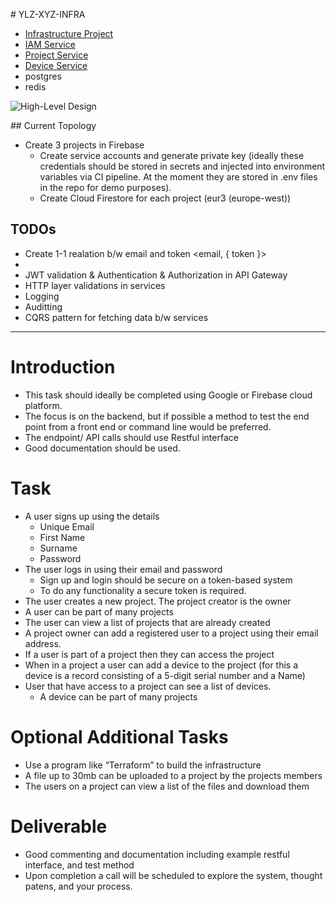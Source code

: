 # YLZ-XYZ-INFRA

- [Infrastructure Project](https://github.com/aytekinyaliz/ylz-xyz-infra)
- [IAM Service](https://github.com/aytekinyaliz/ylz-xyz-iam-svc)
- [Project Service](https://github.com/aytekinyaliz/ylz-xyz-project-svc)
- [Device Service](https://github.com/aytekinyaliz/ylz-xyz-device-svc)
- postgres
- redis

![High-Level Design](./_files_/High-Level_Design.jpg)


## Current Topology
  - Create 3 projects in Firebase
    - Create service accounts and generate private key (ideally these credentials should be stored in secrets and injected into environment variables via CI pipeline. At the moment they are stored in .env files in the repo for demo purposes).
    - Create Cloud Firestore for each project (eur3 (europe-west))



## TODOs
  - Create 1-1 realation b/w email and token <email, { token }>
  - 
  - JWT validation & Authentication & Authorization in API Gateway
  - HTTP layer validations in services
  - Logging
  - Auditting
  - CQRS pattern for fetching data b/w services



- - -

# Introduction

* This task should ideally be completed using Google or Firebase cloud platform.
* The focus is on the backend, but if possible a method to test the end point from a front end or command line would be preferred.
* The endpoint/ API calls should use Restful interface
* Good documentation should be used.


# Task

- A user signs up using the details
  * Unique Email
  * First Name
  * Surname
  * Password
- The user logs in using their email and password
  * Sign up and login should be secure on a token-based system
  * To do any functionality a secure token is required.
- The user creates a new project.  The project creator is the owner
- A user can be part of many projects
- The user can view a list of projects that are already created
- A project owner can add a registered user to a project using their email address.
- If a user is part of a project then they can access the project
- When in a project a user can add a device to the project (for this a device is a record consisting of a 5-digit serial number and a Name)
- User that have access to a project can see a list of devices.
  * A device can be part of many projects


# Optional Additional Tasks

- Use a program like “Terraform” to build the infrastructure
- A file up to 30mb can be uploaded to a project by the projects members
- The users on a project can view a list of the files and download them


# Deliverable

- Good commenting and documentation including example restful interface, and test method
- Upon completion a call will be scheduled to explore the system, thought patens, and your process.
